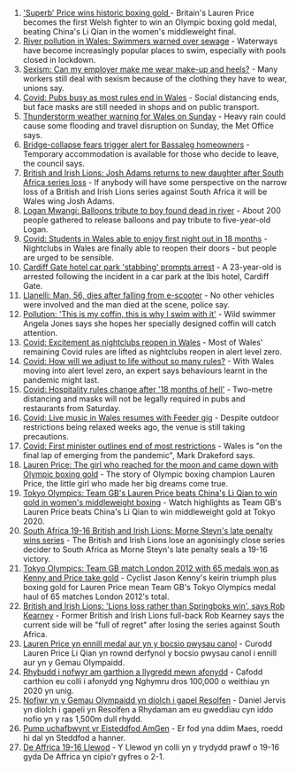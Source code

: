 1. ['Superb' Price wins historic boxing gold ](https://www.bbc.co.uk/sport/olympics/58134516) - Britain's Lauren Price becomes the first Welsh fighter to win an Olympic boxing gold medal, beating China's Li Qian in the women's middleweight final.
2. [River pollution in Wales: Swimmers warned over sewage](https://www.bbc.co.uk/news/uk-wales-57947635) - Waterways have become increasingly popular places to swim, especially with pools closed in lockdown.
3. [Sexism: Can my employer make me wear make-up and heels?](https://www.bbc.co.uk/news/uk-wales-58086061) - Many workers still deal with sexism because of the clothing they have to wear, unions say.
4. [Covid: Pubs busy as most rules end in Wales](https://www.bbc.co.uk/news/uk-wales-58086808) - Social distancing ends, but face masks are still needed in shops and on public transport.
5. [Thunderstorm weather warning for Wales on Sunday](https://www.bbc.co.uk/news/uk-wales-58087494) - Heavy rain could cause some flooding and travel disruption on Sunday, the Met Office says.
6. [Bridge-collapse fears trigger alert for Bassaleg homeowners](https://www.bbc.co.uk/news/uk-wales-58128542) - Temporary accommodation is available for those who decide to leave, the council says.
7. [British and Irish Lions: Josh Adams returns to new daughter after South Africa series loss](https://www.bbc.co.uk/sport/rugby-union/58131032) - If anybody will have some perspective on the narrow loss of a British and Irish Lions series against South Africa it will be Wales wing Josh Adams.
8. [Logan Mwangi: Balloons tribute to boy found dead in river](https://www.bbc.co.uk/news/uk-wales-58128725) - About 200 people gathered to release balloons and pay tribute to five-year-old Logan.
9. [Covid: Students in Wales able to enjoy first night out in 18 months](https://www.bbc.co.uk/news/uk-wales-58115223) - Nightclubs in Wales are finally able to reopen their doors - but people are urged to be sensible.
10. [Cardiff Gate hotel car park 'stabbing' prompts arrest](https://www.bbc.co.uk/news/uk-wales-58129985) - A 23-year-old is arrested following the incident in a car park at the Ibis hotel, Cardiff Gate.
11. [Llanelli: Man, 56, dies after falling from e-scooter](https://www.bbc.co.uk/news/uk-wales-58120458) - No other vehicles were involved and the man died at the scene, police say.
12. [Pollution: 'This is my coffin, this is why I swim with it'](https://www.bbc.co.uk/news/uk-wales-58023181) - Wild swimmer Angela Jones says she hopes her specially designed coffin will catch attention.
13. [Covid: Excitement as nightclubs reopen in Wales](https://www.bbc.co.uk/news/uk-wales-58123120) - Most of Wales' remaining Covid rules are lifted as nightclubs reopen in alert level zero.
14. [Covid: How will we adjust to life without so many rules?](https://www.bbc.co.uk/news/uk-wales-58121667) - With Wales moving into alert level zero, an expert says behaviours learnt in the pandemic might last.
15. [Covid: Hospitality rules change after '18 months of hell'](https://www.bbc.co.uk/news/uk-wales-58122602) - Two-metre distancing and masks will not be legally required in pubs and restaurants from Saturday.
16. [Covid: Live music in Wales resumes with Feeder gig](https://www.bbc.co.uk/news/uk-wales-58122607) - Despite outdoor restrictions being relaxed weeks ago, the venue is still taking precautions.
17. [Covid: First minister outlines end of most restrictions](https://www.bbc.co.uk/news/uk-wales-58119923) - Wales is "on the final lap of emerging from the pandemic", Mark Drakeford says.
18. [Lauren Price: The girl who reached for the moon and came down with Olympic boxing gold](https://www.bbc.co.uk/sport/olympics/58126983) - The story of Olympic boxing champion Lauren Price, the little girl who made her big dreams come true.
19. [Tokyo Olympics: Team GB's Lauren Price beats China's Li Qian to win gold in women's middleweight boxing](https://www.bbc.co.uk/sport/av/olympics/58134702) - Watch highlights as Team GB's Lauren Price beats China's Li Qian to win middleweight gold at Tokyo 2020.
20. [South Africa 19-16 British and Irish Lions: Morne Steyn's late penalty wins series](https://www.bbc.co.uk/sport/rugby-union/58130765) - The British and Irish Lions lose an agonisingly close series decider to South Africa as Morne Steyn's late penalty seals a 19-16 victory.
21. [Tokyo Olympics: Team GB match London 2012 with 65 medals won as Kenny and Price take gold](https://www.bbc.co.uk/sport/olympics/58125822) - Cyclist Jason Kenny's keirin triumph plus boxing gold for Lauren Price mean Team GB's Tokyo Olympics medal haul of 65 matches London 2012's total.
22. [British and Irish Lions: 'Lions loss rather than Springboks win', says Rob Kearney](https://www.bbc.co.uk/sport/rugby-union/58132389) - Former British and Irish Lions full-back Rob Kearney says the current side will be "full of regret" after losing the series against South Africa.
23. [Lauren Price yn ennill medal aur yn y bocsio pwysau canol](https://www.bbc.co.uk/newyddion/58128546) - Curodd Lauren Price Li Qian yn rownd derfynol y bocsio pwysau canol i ennill aur yn y Gemau Olympaidd.
24. [Rhybudd i nofwyr am garthion a llygredd mewn afonydd](https://www.bbc.co.uk/newyddion/58031328) - Cafodd carthion eu colli i afonydd yng Nghymru dros 100,000 o weithiau yn 2020 yn unig.
25. [Nofiwr yn y Gemau Olympaidd yn diolch i gapel Resolfen](https://www.bbc.co.uk/newyddion/58120982) - Daniel Jervis yn diolch i gapeli yn Resolfen a Rhydaman am eu gweddïau cyn iddo nofio yn y ras 1,500m dull rhydd.
26. [Pump uchafbwynt yr Eisteddfod AmGen](https://www.bbc.co.uk/newyddion/58105453) - Er fod yna ddim Maes, roedd hi dal yn Steddfod a hanner.
27. [De Affrica 19-16 Llewod](https://www.bbc.co.uk/newyddion/58132129) - Y Llewod yn colli yn y trydydd prawf o 19-16 gyda De Affrica yn cipio'r gyfres o 2-1.
